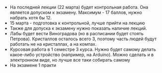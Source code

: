 - На последней лекции (22 марта) будет контрольная работа. Она является допуском к экзамену. Максимум - 17 баллов, нужно набрать хотя бы 12. 
- 15 марта - подготовка к контрольной, лучше прийти на лекцию  
- Также для допуска к экзамену нужно показать наличие лекций.  
- Лабы будет вести Виноградова (но в расписании будет стоять Петрова). Кристаллов осталось всего 3, поэтому часть людей будут работать не на кристаллах, а на компах.  
- Курсовая работа в 1 семестре 3 курса. Нужно будет самому делать какое-либо устройство (например, на Arduino). Можно сделать и в электронном виде, но лучше все таки собирать самому
- На экзамене 1 практи